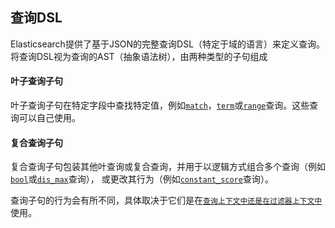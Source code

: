 ## 查询DSL

Elasticsearch提供了基于JSON的完整查询DSL（特定于域的语言）来定义查询。
将查询DSL视为查询的AST（抽象语法树），由两种类型的子句组成

#### 叶子查询子句

叶子查询子句在特定字段中查找特定值，例如[`match`](https://www.xxx.com)，[`term`](https://www.xxx.com)或[`range`](https://www.xxx.com)查询。这些查询可以自己使用。

#### 复合查询子句

复合查询子句包装其他叶查询或复合查询，并用于以逻辑方式组合多个查询（例如[`bool`](https://www.xxx.com)或[`dis_max`](https://www.xxx.com)查询），
或更改其行为（例如[`constant_score`](https://www.xxx.com)查询）。

查询子句的行为会有所不同，具体取决于它们是在[`查询上下文中还是在过滤器上下文中`](https://www.xxx.com)使用。